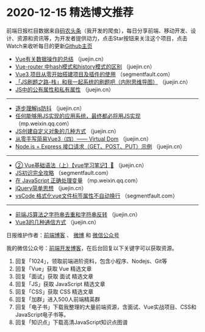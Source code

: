 # 2020-12-15 精选博文推荐

前端日报栏目数据来自[码农头条](https://toutiao.qdkfweb.cn/)（我开发的爬虫），每日分享前端、移动开发、设计、资源和资讯等，为开发者提供动力，点击Star按钮来关注这个项目，点击Watch来收听每日的更新[Github主页](https://github.com/kujian/frontendDaily)
* [Vue有关数据操作的总结](https://juejin.cn/post/6906371672018780173) （juejin.cn）
* [Vue-router 中hash模式和history模式的区别](https://juejin.cn/post/6906361687952556040) （juejin.cn）
* [Vue3 项目从零开始搭建项目及插件的使用](https://segmentfault.com/a/1190000038485632) （segmentfault.com）
* [「JS刷题之路-栈」和我一起系统的刷题吧（内附思维导图）](https://juejin.cn/post/6906316759465197581) （juejin.cn）
* [JS中的公有属性和私有属性](https://juejin.cn/post/6906312347023835143) （juejin.cn）

***
* [逐步理解js防抖](https://juejin.cn/post/6906312606739333128) （juejin.cn）
* [任何能够用JS实现的应用系统，最终都必将用JS实现](https://mp.weixin.qq.com/s?__biz=MzI4NDM0MzIyMg==&mid=2247484769&idx=1&sn=c461653210e114deec3c1c9881da7b2c) （mp.weixin.qq.com）
* [JS创建自定义对象的几种方式](https://juejin.cn/post/6906311962842365966) （juejin.cn）
* [从零手写简易Vue3（四）—— Virtual Dom](https://juejin.cn/post/6906410985733816333) （juejin.cn）
* [Node.js + Express 接口请求（GET、POST、PUT）示例](https://juejin.cn/post/6906310353697636366) （juejin.cn）

***
* [② Vue基础语法（上）【vue学习笔记】🤞](https://juejin.cn/post/6906412723350405128) （juejin.cn）
* [JS初识完全攻略](https://segmentfault.com/a/1190000038484276) （segmentfault.com）
* [在 JavaScript 正确处理变量](https://mp.weixin.qq.com/s?__biz=MzI3NzIzMDY0NA==&mid=2247496511&idx=1&sn=f9d7776b14b9b363d91d5ad89fc456e1) （mp.weixin.qq.com）
* [jQuery简单思想](https://juejin.cn/post/6906308686742814733) （juejin.cn）
* [vsCode 格式化vue文件标签属性不自动换行](https://segmentfault.com/a/1190000038484798) （segmentfault.com）

***
* [前端JS算法之字符串去重和字符串反转](https://juejin.cn/post/6906305675186569230) （juejin.cn）
* [Vue3的几种通信方式](https://juejin.cn/post/6906367458886549512) （juejin.cn）

日报维护作者：[前端博客](https://qdkfweb.cn/) 、 [微博](http://weibo.com/kujian) 和 [微信公众号](https://open.weixin.qq.com/qr/code?username=caibaojian_com)

我的微信公众号：[前端开发博客](https://open.weixin.qq.com/qr/code?username=caibaojian_com)，在后台回复以下关键字可以获取资源。

1. 回复「1024」，领取前端进阶资料，包含小程序、Nodejs、Git等
2. 回复「Vue」获取 Vue 精选文章
3. 回复「面试」获取 面试 精选文章
4. 回复「JS」获取 JavaScript 精选文章
5. 回复「CSS」获取 CSS 精选文章
6. 回复「加群」进入500人前端精英群
7. 回复「电子书」下载我整理的大量前端资源，含面试、Vue实战项目、CSS和JavaScript电子书等。
8. 回复「知识点」下载高清JavaScript知识点图谱